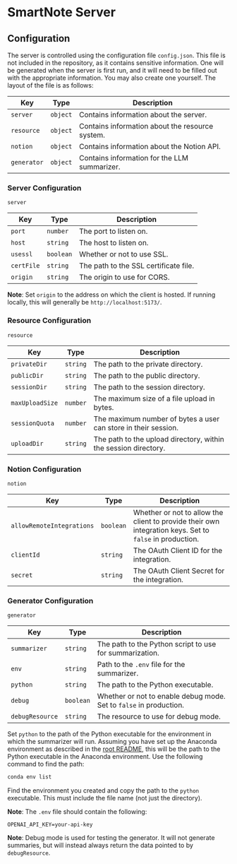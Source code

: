 # SmartNote Server

## Configuration

The server is controlled using the configuration file `config.json`. This file is not included in the repository, as it contains sensitive information. One will be generated when the server is first run, and it will need to be filled out with the appropriate information. You may also create one yourself. The layout of the file is as follows:


| Key | Type | Description |
| --- | --- | --- |
| `server` | `object` | Contains information about the server. |
| `resource` | `object` | Contains information about the resource system. |
| `notion` | `object` | Contains information about the Notion API. |
| `generator` | `object` | Contains information for the LLM summarizer. |

### Server Configuration

`server`

| Key | Type | Description |
| --- | --- | --- |
| `port` | `number` | The port to listen on. |
| `host` | `string` | The host to listen on. |
| `usessl` | `boolean` | Whether or not to use SSL. |
| `certFile` | `string` | The path to the SSL certificate file. |
| `origin` | `string` | The origin to use for CORS. |

**Note**: Set `origin` to the address on which the client is hosted. If running locally, this will generally be `http://localhost:5173/`.

### Resource Configuration

`resource`

| Key | Type | Description |
| --- | --- | --- |
| `privateDir` | `string` | The path to the private directory. |
| `publicDir` | `string` | The path to the public directory. |
| `sessionDir` | `string` | The path to the session directory. |
| `maxUploadSize` | `number` | The maximum size of a file upload in bytes. |
| `sessionQuota` | `number` | The maximum number of bytes a user can store in their session. |
| `uploadDir` | `string` | The path to the upload directory, within the session directory. |

### Notion Configuration

`notion`

| Key | Type | Description |
| --- | --- | --- |
| `allowRemoteIntegrations` | `boolean` | Whether or not to allow the client to provide their own integration keys. Set to `false` in production. |
| `clientId` | `string` | The OAuth Client ID for the integration. |
| `secret` | `string` | The OAuth Client Secret for the integration. |

### Generator Configuration

`generator`

| Key | Type | Description |
| --- | --- | --- |
| `summarizer` | `string` | The path to the Python script to use for summarization. |
| `env` | `string` | Path to the `.env` file for the summarizer. |
| `python` | `string` | The path to the Python executable. |
| `debug` | `boolean` | Whether or not to enable debug mode. Set to `false` in production. |
| `debugResource` | `string` | The resource to use for debug mode. |


Set `python` to the path of the Python executable for the environment in which the summarizer will run. Assuming you have set up the Anaconda environment as described in the [root README](../README.md), this will be the path to the Python executable in the Anaconda environment. Use the following command to find the path:

```sh
conda env list
```

Find the environment you created and copy the path to the `python` executable. This must include the file name (not just the directory).

**Note**: The `.env` file should contain the following:

```env
OPENAI_API_KEY=your-api-key
```

**Note**: Debug mode is used for testing the generator. It will not generate summaries, but will instead always return the data pointed to by `debugResource`.
